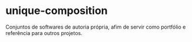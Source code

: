 # unique-composition
Conjuntos de softwares de autoria própria, afim de servir como portfólio e referência para outros projetos.
